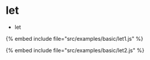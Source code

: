 # let

* let

{% embed include file="src/examples/basic/let1.js" %}

{% embed include file="src/examples/basic/let2.js" %}

